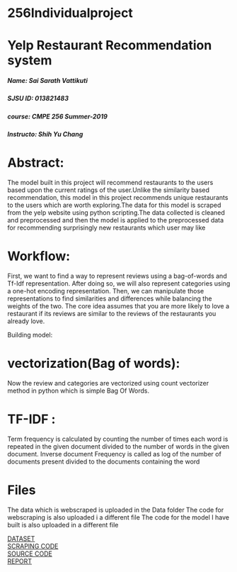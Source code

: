 # 256Individualproject
# Yelp Restaurant Recommendation system   

##### Name: Sai Sarath Vattikuti     
##### SJSU ID: 013821483
##### course: CMPE 256 Summer-2019
##### Instructo: Shih Yu Chang

# Abstract:
The model built in this project will recommend restaurants to the users based upon the current ratings of the user.Unlike the similarity based recommendation, this model in this project recommends unique restaurants to the users which are worth exploring.The data for this model is scraped from the yelp website using python scripting.The data collected is cleaned and preprocessed and then the model is applied to the preprocessed data for recommending surprisingly new restaurants which user may like 

# Workflow:
First, we want to find a way to represent reviews using a bag-of-words and Tf-Idf representation. After doing so, we will also represent categories using a one-hot encoding representation.
Then, we can manipulate those representations to find similarities and differences while
balancing the weights of the two.
The core idea assumes that you are more likely to love a restaurant if its reviews are similar to the reviews of the restaurants you already love.



Building model:
# vectorization(Bag of words):
Now the review and categories are vectorized using count vectorizer method in python which is simple Bag Of Words.

 
# TF-IDF :
Term frequency is calculated by counting the number of times each word is repeated in the given document divided to the number of words in the given document. Inverse document 
Frequency is called as log of the number of documents present divided to the documents containing the word


                                              


# Files
The data which is webscraped is uploaded in the Data folder
The code for webscraping is also uploaded i a different file
The code for the model I have built is also uploaded in a different file 

[DATASET](https://github.com/SaiSarathVattikuti/project/blob/master/yelp_academic_dataset_business.json.zip)<br>
[SCRAPING CODE](https://github.com/SaiSarathVattikuti/project/blob/master/webscraper.py)<br>
[SOURCE CODE](https://github.com/SaiSarathVattikuti/project/blob/master/project_code.py)<br>
[REPORT](https://github.com/SaiSarathVattikuti/project/blob/master/Yelp%20Recommendation%20System.pdf)
